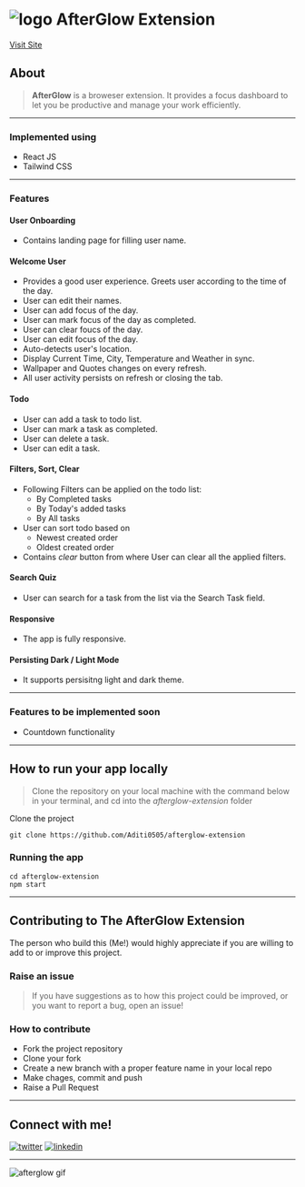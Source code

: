 # ![logo](/public/favicon.ico) AfterGlow Extension

[Visit Site]()

## About

> **AfterGlow** is a broweser extension. It provides a focus dashboard to let you be productive and manage your work efficiently.

---

### Implemented using

- React JS
- Tailwind CSS

---

### Features

#### User Onboarding

- Contains landing page for filling user name.

#### Welcome User

- Provides a good user experience. Greets user according to the time of the day.
- User can edit their names.
- User can add focus of the day.
- User can mark focus of the day as completed.
- User can clear foucs of the day.
- User can edit focus of the day.
- Auto-detects user's location.
- Display Current Time, City, Temperature and Weather in sync.
- Wallpaper and Quotes changes on every refresh.
- All user activity persists on refresh or closing the tab.

#### Todo

- User can add a task to todo list.
- User can mark a task as completed.
- User can delete a task.
- User can edit a task.

#### Filters, Sort, Clear

- Following Filters can be applied on the todo list:
  - By Completed tasks
  - By Today's added tasks
  - By All tasks
- User can sort todo based on
  - Newest created order
  - Oldest created order
- Contains _clear_ button from where User can clear all the applied filters.

#### Search Quiz

- User can search for a task from the list via the Search Task field.

#### Responsive

- The app is fully responsive.

#### Persisting Dark / Light Mode

- It supports persisitng light and dark theme.

---

### Features to be implemented soon

- Countdown functionality

---

## How to run your app locally

> Clone the repository on your local machine with the command below in your terminal, and cd into the _afterglow-extension_ folder

Clone the project

```
git clone https://github.com/Aditi0505/afterglow-extension
```

### Running the app

```
cd afterglow-extension
npm start
```

---

## Contributing to The AfterGlow Extension

The person who build this (Me!) would highly appreciate if you are willing to add to or improve this project.

### Raise an issue

> If you have suggestions as to how this project could be improved, or you want to report a bug, open an issue!

### How to contribute

- Fork the project repository
- Clone your fork
- Create a new branch with a proper feature name in your local repo
- Make chages, commit and push
- Raise a Pull Request

---

## Connect with me!

[![twitter](https://img.shields.io/badge/twitter-1DA1F2?style=for-the-badge&logo=twitter&logoColor=white)](https://twitter.com/aadyaaditi)
[![linkedin](https://img.shields.io/badge/linkedin-0A66C2?style=for-the-badge&logo=linkedin&logoColor=white)](https://www.linkedin.com/in/aditi-35bba3149/)

---

![afterglow gif]()
